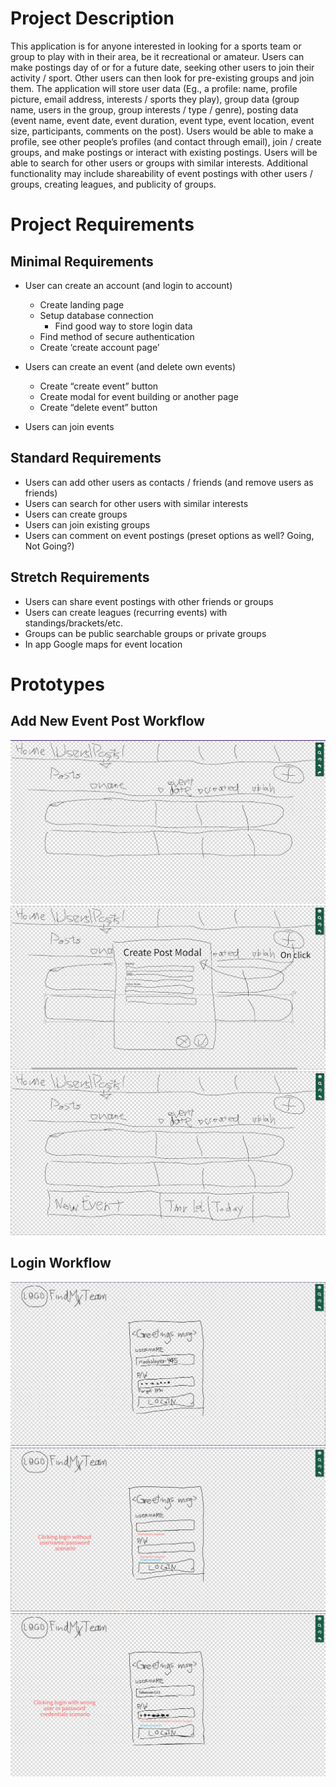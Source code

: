 # Project Description #

This application is for anyone interested in looking for a sports team or group to play with in their area, be it recreational or amateur. Users can make postings day of or for a future date, seeking other users to join their activity / sport. Other users can then look for pre-existing groups and join them.
The application will store user data (Eg., a profile: name, profile picture, email address, interests / sports they play), group data (group name, users in the group, group interests / type / genre), posting data (event name, event date, event duration, event type, event location, event size, participants, comments on the post). Users would be able to make a profile, see other people’s profiles (and contact through email), join / create groups, and make postings or interact with existing postings. Users will be able to search for other users or groups with similar interests.
Additional functionality may include shareability of event postings with other users / groups, creating leagues, and publicity of groups.

# Project Requirements #
## Minimal Requirements ##
* User can create an account (and login to account)
  * Create landing page
  * Setup database connection
    * Find good way to store login data
  * Find method of secure authentication
  * Create ‘create account page’

* Users can create an event (and delete own events)
  * Create “create event” button
  * Create modal for event building or another page
  * Create “delete event” button

* Users can join events

## Standard Requirements ##
* Users can add other users as contacts / friends (and remove users as friends)
* Users can search for other users with similar interests
* Users can create groups
* Users can join existing groups
* Users can comment on event postings (preset options as well? Going, Not Going?)

## Stretch Requirements ##
* Users can share event postings with other friends or groups
* Users can create leagues (recurring events) with standings/brackets/etc.
* Groups can be public searchable groups or private groups
* In app Google maps for event location

# Prototypes #
## Add New Event Post Workflow ##
![workflow 1 image 1](img/CPSC_455_PP1_AddEvent1.png)
![workflow 1 image 2](img/CPSC_455_PP1_AddEvent2.png)
![workflow 1 image 3](img/CPSC_455_AddEvent2.png)
## Login Workflow ##
![login image 1](img/CPSC_455_Login_1.png)
![login image 2](img/CPSC_455_Login_2.png)
![login image 3](img/CPSC_455_Login_3.png)
